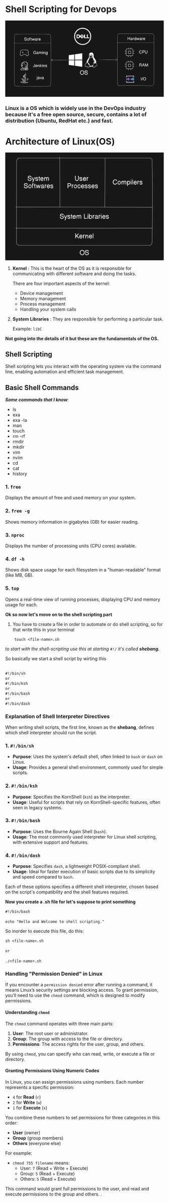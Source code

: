 # Shell Scripting for Devops


![Alt text](./os.png)

### Linux is a OS which is widely use in the DevOps industry because it's a free open source, secure, contains a lot of distribution (Ubuntu, RedHat etc.) and fast.

# Architecture of Linux(OS)

![Alt text](./architecture.png)

1. **Kernel** : This is the heart of the OS as it is responsible for communicating with different software and doing the tasks.

    There are four important aspects of the kernel:

    - Device management
    - Memory management
    - Process management
    - Handling your system calls

2. **System Libraries** : They are responsible for performing a particular task. 
    
    Example: `libC`

**Not going into the details of it but these are the fundamentals of the OS.**


## Shell Scripting

Shell scripting lets you interact with the operating system via the command line, enabling automation and efficient task management.

## Basic Shell Commands

***Some commands that I know***:
- ls
- exa
- exa -la
- man <command>
- touch
- rm -rf
- rmdir
- mkdir
- vim 
- nvim
- cd 
- cat
- history


### 1. `free`
Displays the amount of free and used memory on your system.

### 2. `free -g`
Shows memory information in gigabytes (GB) for easier reading.

### 3. `nproc`
Displays the number of processing units (CPU cores) available.

### 4. `df -h`
Shows disk space usage for each filesystem in a "human-readable" format (like MB, GB).

### 5. `top`
Opens a real-time view of running processes, displaying CPU and memory usage for each.

**Ok so now let's move on to the shell scripting part**

1. You have to create a file in order to automate or do shell scripting, so for that write this in your terminal

```shell
    touch <file-name>.sh
```

*to start with the shell-scripting use this at starting `#!/` it's called **shebang.***

So basically we start a shell script by wirting this 

```shell

#!/bin/sh
or
#!/bin/ksh
or
#!/bin/bash
or 
#!/bin/dash
```

### Explanation of Shell Interpreter Directives

When writing shell scripts, the first line, known as the **shebang**, defines which shell interpreter should run the script.

### 1. `#!/bin/sh`
- **Purpose**: Uses the system's default shell, often linked to `bash` or `dash` on Linux.
- **Usage**: Provides a general shell environment, commonly used for simple scripts.

### 2. `#!/bin/ksh`
- **Purpose**: Specifies the KornShell (`ksh`) as the interpreter.
- **Usage**: Useful for scripts that rely on KornShell-specific features, often seen in legacy systems.

### 3. `#!/bin/bash`
- **Purpose**: Uses the Bourne Again Shell (`bash`).
- **Usage**: The most commonly used interpreter for Linux shell scripting, with extensive support and features.

### 4. `#!/bin/dash`
- **Purpose**: Specifies `dash`, a lightweight POSIX-compliant shell.
- **Usage**: Ideal for faster execution of basic scripts due to its simplicity and speed compared to `bash`.

Each of these options specifies a different shell interpreter, chosen based on the script's compatibility and the shell features required.


**Now you create a .sh file for let's suppose to print something**

```shell
#!/bin/bash

echo "Hello and Welcome to shell scripting."

```

So inorder to execute this file, do this:

```shell
sh <file-name>.sh

or

./<file-name>.sh

```

### Handling "Permission Denied" in Linux

If you encounter a `permission denied` error after running a command, it means Linux’s security settings are blocking access. To grant permission, you’ll need to use the `chmod` command, which is designed to modify permissions.

#### Understanding `chmod`

The `chmod` command operates with three main parts:
1. **User**: The root user or administrator.
2. **Group**: The group with access to the file or directory.
3. **Permissions**: The access rights for the user, group, and others.

By using `chmod`, you can specify who can read, write, or execute a file or directory.

#### Granting Permissions Using Numeric Codes

In Linux, you can assign permissions using numbers. Each number represents a specific permission:

- `4` for **Read** (`r`)
- `2` for **Write** (`w`)
- `1` for **Execute** (`x`)

You combine these numbers to set permissions for three categories in this order:
- **User** (owner)
- **Group** (group members)
- **Others** (everyone else)

For example:
- `chmod 755 filename` means:
  - User: `7` (Read + Write + Execute)
  - Group: `5` (Read + Execute)
  - Others: `5` (Read + Execute)

This command would grant full permissions to the user, and read and execute permissions to the group and others.
.
